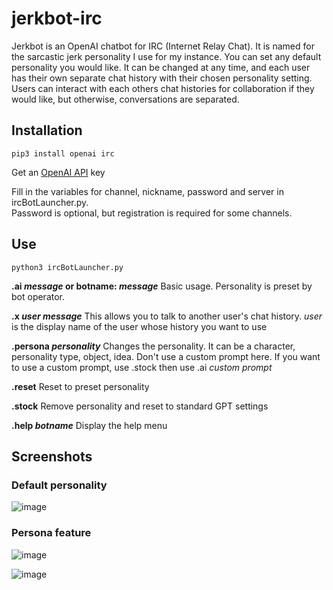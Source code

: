 # jerkbot-irc
Jerkbot is an OpenAI chatbot for IRC (Internet Relay Chat).  It is named for the sarcastic jerk personality I use for my instance.  You can set any default personality you would like.  It can be changed at any time, and each user has their own separate chat history with their chosen personality setting.  Users can interact with each others chat histories for collaboration if they would like, but otherwise, conversations are separated.

## Installation

```
pip3 install openai irc
```
Get an [OpenAI API](https://platform.openai.com/signup) key 

Fill in the variables for channel, nickname, password and server in ircBotLauncher.py.  
Password is optional, but registration is required for some channels.

## Use
```
python3 ircBotLauncher.py
```
**.ai _message_ or botname: _message_**
    Basic usage.
    Personality is preset by bot operator.
    
**.x _user message_**
    This allows you to talk to another user's chat history.
    _user_ is the display name of the user whose history you want to use
     
**.persona _personality_**
    Changes the personality.  It can be a character, personality type, object, idea.
    Don't use a custom prompt here.
    If you want to use a custom prompt, use .stock then use .ai _custom prompt_
        
**.reset**
    Reset to preset personality
    
**.stock**
    Remove personality and reset to standard GPT settings

**.help _botname_**
    Display the help menu

## Screenshots
### Default personality
![image](https://user-images.githubusercontent.com/127710567/234454514-9084e364-c495-41e5-807b-ae965f180cd5.png)

### Persona feature
![image](https://user-images.githubusercontent.com/127710567/234455016-71a4cba9-7dfa-4724-9898-a0b07fe146d0.png)

![image](https://user-images.githubusercontent.com/127710567/234456412-e3a34f6a-a6d4-4fa4-b7e3-c17acebe2205.png)

